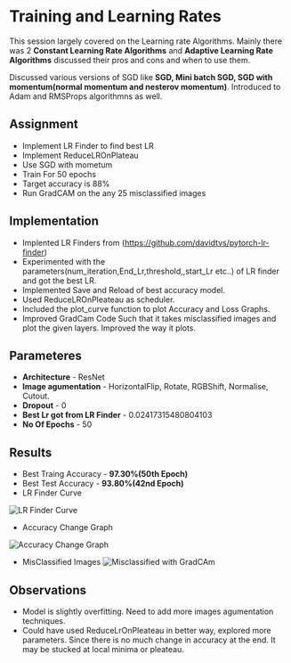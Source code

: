 # Training and Learning Rates
This session largely covered on the Learning rate Algorithms. Mainly there was 2 **Constant Learning Rate Algorithms** and **Adaptive Learning Rate Algorithms** discussed their pros and cons and when to use them.

Discussed various versions of SGD like **SGD, Mini batch SGD, SGD with momentum(normal momentum and nesterov momentum)**.
Introduced to Adam and RMSProps algorithmns as well.

## Assignment
* Implement LR Finder to find best LR
* Implement ReduceLROnPlateau
* Use SGD with mometum
* Train For 50 epochs
* Target accuracy is 88%
* Run GradCAM on the any 25 misclassified images

## Implementation 

* Implented LR Finders from (https://github.com/davidtvs/pytorch-lr-finder)
* Experimented with the parameters(num_iteration,End_Lr,threshold,,start_Lr etc..) of LR finder and got the best LR.
* Implemented Save and Reload of best accuracy model.
* Used ReduceLROnPleateau as scheduler.
* Included the plot_curve function to plot Accuracy and Loss Graphs.
* Improved GradCam Code Such that it takes misclassified images and plot the given layers. Improved the way it plots.

## Parameteres
* **Architecture** - ResNet
* **Image agumentation** - HorizontalFlip, Rotate, RGBShift, Normalise, Cutout.
* **Dropout** - 0
* **Best Lr got from LR Finder** - 0.02417315480804103
* **No Of Epochs** - 50

## Results
* Best Traing Accuracy - **97.30%(50th Epoch)**
* Best Test Accuracy - **93.80%(42nd Epoch)**
* LR Finder Curve

![LR Finder Curve](https://github.com/Sushmitha-Katti/EVA-4/blob/master/Session10/Assets/Lr_finder_plot.png "Lr finder Curve")
* Accuracy Change Graph

 ![Accuracy Change Graph](https://github.com/Sushmitha-Katti/EVA-4/blob/master/Session10/Assets/AccuracyChange.png "Accuracy Change Graph")
* MisClassified Images
![Misclassified with GradCAm](https://github.com/Sushmitha-Katti/EVA-4/blob/master/Session10/Assets/Misclassified_images_withGradCam.png "Misclassifed images with GradCam")

## Observations
* Model is slightly overfitting. Need to add more images agumentation techniques.
* Could have used ReduceLrOnPleateau in better way, explored more parameters. Since there is no much change in accuracy at the end. It may be stucked at local minima or pleateau.
 
